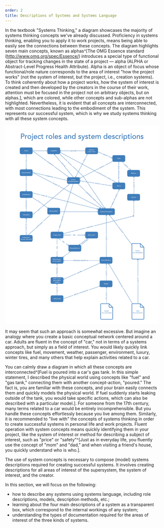 ```yaml
---
order: 2
title: Descriptions of Systems and Systems Language
---
```


In the textbook "Systems Thinking," a diagram showcases the majority of systems thinking concepts we've already discussed. Proficiency in systems thinking, enabling you to apply it to work projects, means being able to easily see the connections between these concepts. The diagram highlights seven main concepts, known as alphas^[The OMG Essence standard (http://www.omg.org/spec/Essence/) introduces a special type of functional object for tracking changes in the state of a project — alpha (ALPHA or Abstract-Level Progress Health Attribute). Alpha is an object of focus whose functional/role nature corresponds to the area of interest "how the project works" (not the system of interest, but the project, i.e., creation systems). To think coherently about how a project works, how the system of interest is created and then developed by the creators in the course of their work, attention must be focused in the project not on arbitrary objects, but on alphas.], which are colored, while other concepts and sub-alphas are not highlighted. Nevertheless, it is evident that all concepts are interconnected, with most connections leading to the embodiment of the system. This represents our successful system, which is why we study systems thinking with all these system concepts.

![Diagram](./descriptions-of-systems-and-systems-language-15.png)

It may seem that such an approach is somewhat excessive. But imagine an analogy where you create a basic conceptual network centered around a car. Adults are fluent in the concept of "car," not in terms of a systems approach, but simply as a field of interest. You would likely quickly link concepts like fuel, movement, weather, passenger, environment, luxury, winter tires, and many others that help explain activities related to a car.

You can calmly draw a diagram in which all these concepts are interconnected^[Fuel is poured into a car's gas tank. In this simple statement, I described the physical world using concepts like "fuel" and "gas tank," connecting them with another concept-action, "poured." The fact is, you are familiar with these concepts, and your brain easily connects them and quickly models the physical world. If fuel suddenly starts leaking outside of the tank, you would take specific actions, which can also be described with a particular model.]. For someone from the 17th century, many terms related to a car would be entirely incomprehensible. But you handle these concepts effortlessly because you live among them. Similarly, it is recommended to "live with" the concepts of systems thinking in order to create successful systems in personal life and work projects. Fluent operation with system concepts means quickly identifying them in your project, like the system of interest or method for describing a subject of interest, such as "price" or "safety"^[Just as in everyday life, you fluently use the concept of "mom" and "dad," and when visiting a friend's house, you quickly understand who is who.].

The use of system concepts is necessary to compose (model) systems descriptions required for creating successful systems. It involves creating descriptions for all areas of interest of the supersystem, the system of interest, and the creator.

In this section, we will focus on the following:

* how to describe any systems using systems language, including role descriptions, models, description methods, etc.;
* learning about the four main descriptions of a system as a transparent box, which correspond to the internal workings of any system;
* understanding the types of documentation required for the areas of interest of the three kinds of systems.